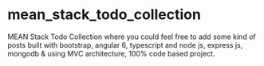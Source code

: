 # mean_stack_todo_collection
MEAN Stack Todo Collection where you could feel free to add some kind of posts built with bootstrap, angular 6, typescript and node js, express js, mongodb &amp; using MVC architecture, 100% code based project.
